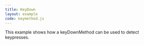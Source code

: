 ```yaml
---
title: KeyDown
layout: example
code: keymethod.js
---
```


This example shows how a keyDownMethod can be used to detect keypresses.
